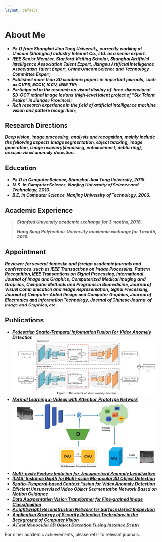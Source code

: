 ```yaml
---
layout: default
---
```



# About Me

* ***Ph.D from Shanghai Jiao Tong University, currently working at Unicom (Shanghai) Industry Internet Co., Ltd. as a senior expert.***
* ***IEEE Senior Member, Stanford Visiting Scholar, Shanghai Artificial Intelligence Association Talent Expert, Jiangsu Artificial Intelligence Association Talent Expert, China Unicom Science and Technology Committee Expert;***
* ***Published more than 30 academic papers in important journals, such as CVPR, ECCV, ICCV, IEEE TIP;***
* ***Participated in the research on visual display of three-dimensional SD-OCT retinal image lesions (high-level talent project of "Six Talent Peaks" in Jiangsu Province);***
* ***Rich research experience in the field of artificial intelligence machine vision and pattern recognition;***

## Research Directions

***Deep vision, image processing, analysis and recognition, mainly include the following aspects:image segmentation,
object tracking, image generation, image recovery(denoising, enhancement, deblurring), unsupervised anomaly detection.***

## Education

* ***Ph.D in Computer Science, Shanghai Jiao Tong University, 2015.***
* ***M.S. in Computer Science, Nanjing University of Science and Technology, 2010.***
* ***B.E. in Computer Science, Nanjing University of Technology, 2006.***

## Academic Experience

> ***Stanford University academic exchange for 3 months, 2018.***
>
> ***Hong Kong Polytechnic University academic exchange for 1 month, 2019.***

## Appointment

***Reviewer for several domestic and foreign academic journals and conferences, such as IEEE Transactions on Image Processing,
Pattern Recognition, IEEE Transactions on Signal Processing, International Journal of Image and Graphics, Computerized
Medical Imaging and Graphics, Computer Methods and Programs in Biomedicine, Journal of Visual Communication and Image
Representation, Signal Processing, Journal of Computer-Aided Design and Computer Graphics, Journal of Electronics and
Information Technology, Journal of Chinese Journal of Image and Graphics, etc.***

## Publications

* ***[Pedestrian Spatio-Temporal Information Fusion For Video Anomaly Detection](https://arxiv.org/pdf/2211.10052.pdf)***
![img_4.png](img_4.png)
* ***[Normal Learning in Videos with Attention Prototype Network](https://arxiv.org/pdf/2108.11055.pdf)***
![img_5.png](img_5.png#pic_left)
* ***[Multi-scale Feature Imitation for Unsupervised Anomaly Localization](https://arxiv.org/pdf/2212.05786.pdf)***
* ***[IDMS: Instance Depth for Multi-scale Monocular 3D Object Detection](https://arxiv.org/pdf/2212.01528v1.pdf)***
* ***[Spatio-Temporal-based Context Fusion for Video Anomaly Detection](https://arxiv.org/pdf/2210.09572.pdf)***
* ***[Efficient Unsupervised Video Object Segmentation Network Based on Motion Guidance](https://arxiv.org/pdf/2211.05364.pdf)***
* ***[Data Augmentation Vision Transformer for Fine-grained Image Classification](https://arxiv.org/pdf/2211.12879.pdf)***
* ***[A Lightweight Reconstruction Network for Surface Defect Inspection](https://arxiv.org/pdf/2212.12878.pdf)***
* ***[Application Strategy of Security Detection Technology in the Background of Computer Vision]()***
* ***[A Fast Monocular 3D Object Detection Fusing Instance Depth]()***

For other academic achievements, please refer to relevant journals.


